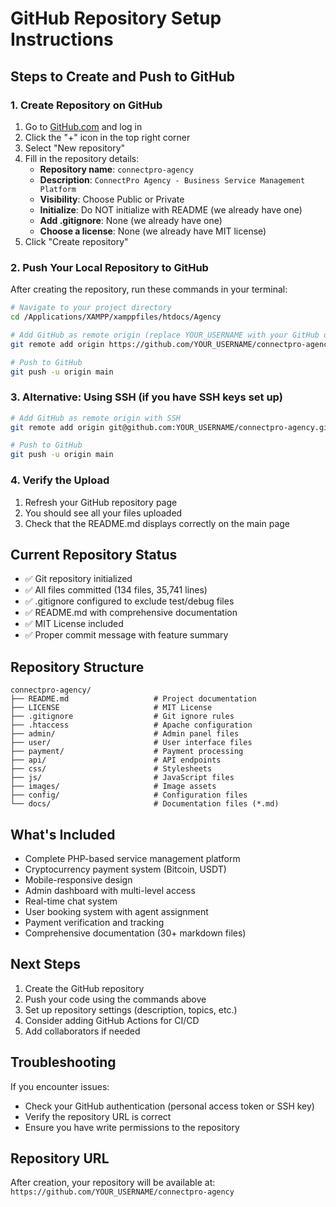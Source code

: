 # GitHub Repository Setup Instructions

## Steps to Create and Push to GitHub

### 1. Create Repository on GitHub
1. Go to [GitHub.com](https://github.com) and log in
2. Click the "+" icon in the top right corner
3. Select "New repository"
4. Fill in the repository details:
   - **Repository name**: `connectpro-agency`
   - **Description**: `ConnectPro Agency - Business Service Management Platform`
   - **Visibility**: Choose Public or Private
   - **Initialize**: Do NOT initialize with README (we already have one)
   - **Add .gitignore**: None (we already have one)
   - **Choose a license**: None (we already have MIT license)
5. Click "Create repository"

### 2. Push Your Local Repository to GitHub
After creating the repository, run these commands in your terminal:

```bash
# Navigate to your project directory
cd /Applications/XAMPP/xamppfiles/htdocs/Agency

# Add GitHub as remote origin (replace YOUR_USERNAME with your GitHub username)
git remote add origin https://github.com/YOUR_USERNAME/connectpro-agency.git

# Push to GitHub
git push -u origin main
```

### 3. Alternative: Using SSH (if you have SSH keys set up)
```bash
# Add GitHub as remote origin with SSH
git remote add origin git@github.com:YOUR_USERNAME/connectpro-agency.git

# Push to GitHub
git push -u origin main
```

### 4. Verify the Upload
1. Refresh your GitHub repository page
2. You should see all your files uploaded
3. Check that the README.md displays correctly on the main page

## Current Repository Status
- ✅ Git repository initialized
- ✅ All files committed (134 files, 35,741 lines)
- ✅ .gitignore configured to exclude test/debug files
- ✅ README.md with comprehensive documentation
- ✅ MIT License included
- ✅ Proper commit message with feature summary

## Repository Structure
```
connectpro-agency/
├── README.md                   # Project documentation
├── LICENSE                     # MIT License
├── .gitignore                  # Git ignore rules
├── .htaccess                   # Apache configuration
├── admin/                      # Admin panel files
├── user/                       # User interface files
├── payment/                    # Payment processing
├── api/                        # API endpoints
├── css/                        # Stylesheets
├── js/                         # JavaScript files
├── images/                     # Image assets
├── config/                     # Configuration files
└── docs/                       # Documentation files (*.md)
```

## What's Included
- Complete PHP-based service management platform
- Cryptocurrency payment system (Bitcoin, USDT)
- Mobile-responsive design
- Admin dashboard with multi-level access
- Real-time chat system
- User booking system with agent assignment
- Payment verification and tracking
- Comprehensive documentation (30+ markdown files)

## Next Steps
1. Create the GitHub repository
2. Push your code using the commands above
3. Set up repository settings (description, topics, etc.)
4. Consider adding GitHub Actions for CI/CD
5. Add collaborators if needed

## Troubleshooting
If you encounter issues:
- Check your GitHub authentication (personal access token or SSH key)
- Verify the repository URL is correct
- Ensure you have write permissions to the repository

## Repository URL
After creation, your repository will be available at:
`https://github.com/YOUR_USERNAME/connectpro-agency`
